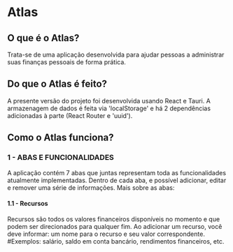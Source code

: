 # Atlas

## O que é o Atlas?

Trata-se de uma aplicação desenvolvida para ajudar pessoas a administrar suas finanças pessoais de forma prática.


## Do que o Atlas é feito?

A presente versão do projeto foi desenvolvida usando React e Tauri. A armazenagem de dados é feita via 'localStorage' e há 2 dependências adicionadas à parte (React Router e 'uuid').


## Como o Atlas funciona?

### 1 - ABAS E FUNCIONALIDADES

A aplicação contém 7 abas que juntas representam toda as funcionalidades atualmente implementadas. Dentro de cada aba, e possível adicionar, editar e remover uma série de informações. Mais sobre as abas:

#### 1.1 - Recursos
Recursos são todos os valores financeiros disponíveis no momento e que podem ser direcionados para qualquer fim. Ao adicionar um recurso, você deve informar: um nome para o recurso e seu valor correspondente.
#Exemplos: salário, saldo em conta bancário, rendimentos financeiros, etc.


